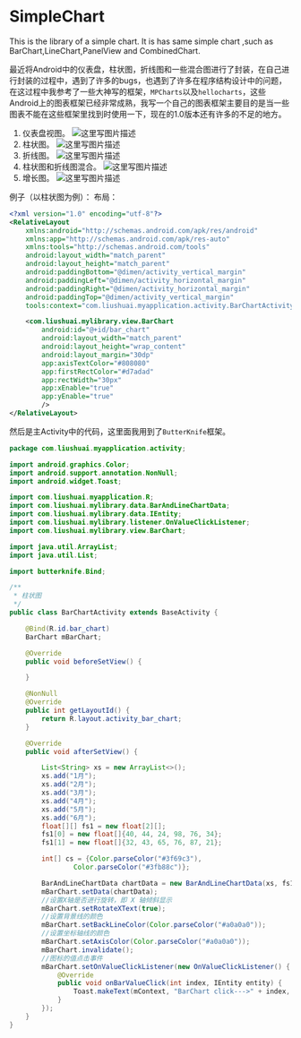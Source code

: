 # SimpleChart
This is the library of a simple chart.
It is has same simple chart ,such as BarChart,LineChart,PanelView and CombinedChart.

最近将Android中的仪表盘，柱状图，折线图和一些混合图进行了封装，在自己进行封装的过程中，遇到了许多的bugs，也遇到了许多在程序结构设计中的问题，在这过程中我参考了一些大神写的框架，`MPCharts`以及`hellocharts`，这些Android上的图表框架已经非常成熟，我写一个自己的图表框架主要目的是当一些图表不能在这些框架里找到时使用一下，现在的1.0版本还有许多的不足的地方。
1. 仪表盘视图。
![这里写图片描述](http://img.blog.csdn.net/20161007162458182)
2. 柱状图。
![这里写图片描述](http://img.blog.csdn.net/20161007162851471)
3. 折线图。
![这里写图片描述](http://img.blog.csdn.net/20161007162921535)
4. 柱状图和折线图混合。
![这里写图片描述](http://img.blog.csdn.net/20161007163003325)
5. 增长图。
![这里写图片描述](http://img.blog.csdn.net/20161007163048184)


例子（以柱状图为例）：
布局：

```xml
<?xml version="1.0" encoding="utf-8"?>
<RelativeLayout
    xmlns:android="http://schemas.android.com/apk/res/android"
    xmlns:app="http://schemas.android.com/apk/res-auto"
    xmlns:tools="http://schemas.android.com/tools"
    android:layout_width="match_parent"
    android:layout_height="match_parent"
    android:paddingBottom="@dimen/activity_vertical_margin"
    android:paddingLeft="@dimen/activity_horizontal_margin"
    android:paddingRight="@dimen/activity_horizontal_margin"
    android:paddingTop="@dimen/activity_vertical_margin"
    tools:context="com.liushuai.myapplication.activity.BarChartActivity">

    <com.liushuai.mylibrary.view.BarChart
        android:id="@+id/bar_chart"
        android:layout_width="match_parent"
        android:layout_height="wrap_content"
        android:layout_margin="30dp"
        app:axisTextColor="#808080"
        app:firstRectColor="#d7adad"
        app:rectWidth="30px"
        app:xEnable="true"
        app:yEnable="true"
        />
</RelativeLayout>

```

然后是主Activity中的代码，这里面我用到了`ButterKnife`框架。

```java
package com.liushuai.myapplication.activity;

import android.graphics.Color;
import android.support.annotation.NonNull;
import android.widget.Toast;

import com.liushuai.myapplication.R;
import com.liushuai.mylibrary.data.BarAndLineChartData;
import com.liushuai.mylibrary.data.IEntity;
import com.liushuai.mylibrary.listener.OnValueClickListener;
import com.liushuai.mylibrary.view.BarChart;

import java.util.ArrayList;
import java.util.List;

import butterknife.Bind;

/**
 * 柱状图
 */
public class BarChartActivity extends BaseActivity {

    @Bind(R.id.bar_chart)
    BarChart mBarChart;

    @Override
    public void beforeSetView() {

    }

    @NonNull
    @Override
    public int getLayoutId() {
        return R.layout.activity_bar_chart;
    }

    @Override
    public void afterSetView() {

        List<String> xs = new ArrayList<>();
        xs.add("1月");
        xs.add("2月");
        xs.add("3月");
        xs.add("4月");
        xs.add("5月");
        xs.add("6月");
        float[][] fs1 = new float[2][];
        fs1[0] = new float[]{40, 44, 24, 98, 76, 34};
        fs1[1] = new float[]{32, 43, 65, 76, 87, 21};

        int[] cs = {Color.parseColor("#3f69c3"),
                Color.parseColor("#3fb88c")};

        BarAndLineChartData chartData = new BarAndLineChartData(xs, fs1, cs);
        mBarChart.setData(chartData);
        //设置X轴是否进行旋转，即 X 轴倾斜显示
        mBarChart.setRotateXText(true);
        //设置背景线的颜色
        mBarChart.setBackLineColor(Color.parseColor("#a0a0a0"));
        //设置坐标轴线的颜色
        mBarChart.setAxisColor(Color.parseColor("#a0a0a0"));
        mBarChart.invalidate();
        //图标的值点击事件
        mBarChart.setOnValueClickListener(new OnValueClickListener() {
            @Override
            public void onBarValueClick(int index, IEntity entity) {
                Toast.makeText(mContext, "BarChart click--->" + index, Toast.LENGTH_SHORT).show();
            }
        });
    }
}

```

